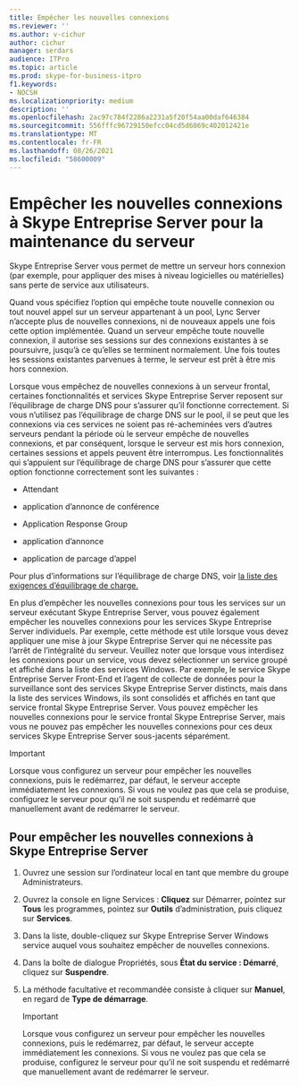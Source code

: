 ```yaml
---
title: Empêcher les nouvelles connexions
ms.reviewer: ''
ms.author: v-cichur
author: cichur
manager: serdars
audience: ITPro
ms.topic: article
ms.prod: skype-for-business-itpro
f1.keywords:
- NOCSH
ms.localizationpriority: medium
description: ''
ms.openlocfilehash: 2ac97c784f2286a2231a5f20f54aa00daf646384
ms.sourcegitcommit: 556fffc96729150efcc04cd5d6069c402012421e
ms.translationtype: MT
ms.contentlocale: fr-FR
ms.lasthandoff: 08/26/2021
ms.locfileid: "58600009"
---
```

# <a name="preventing-new-connections-to-skype-for-business-server-for-server-maintenance"></a>Empêcher les nouvelles connexions à Skype Entreprise Server pour la maintenance du serveur


Skype Entreprise Server vous permet de mettre un serveur hors connexion (par exemple, pour appliquer des mises à niveau logicielles ou matérielles) sans perte de service aux utilisateurs.

Quand vous spécifiez l’option qui empêche toute nouvelle connexion ou tout nouvel appel sur un serveur appartenant à un pool, Lync Server n’accepte plus de nouvelles connexions, ni de nouveaux appels une fois cette option implémentée. Quand un serveur empêche toute nouvelle connexion, il autorise ses sessions sur des connexions existantes à se poursuivre, jusqu’à ce qu’elles se terminent normalement. Une fois toutes les sessions existantes parvenues à terme, le serveur est prêt à être mis hors connexion.

Lorsque vous empêchez de nouvelles connexions à un serveur frontal, certaines fonctionnalités et services Skype Entreprise Server reposent sur l’équilibrage de charge DNS pour s’assurer qu’il fonctionne correctement. Si vous n’utilisez pas l’équilibrage de charge DNS sur le pool, il se peut que les connexions via ces services ne soient pas ré-acheminées vers d’autres serveurs pendant la période où le serveur empêche de nouvelles connexions, et par conséquent, lorsque le serveur est mis hors connexion, certaines sessions et appels peuvent être interrompus. Les fonctionnalités qui s’appuient sur l’équilibrage de charge DNS pour s’assurer que cette option fonctionne correctement sont les suivantes :

  - Attendant

  - application d’annonce de conférence

  - Application Response Group

  - application d’annonce

  - application de parcage d’appel

Pour plus d’informations sur l’équilibrage de charge DNS, voir [la liste des exigences d’équilibrage de charge.](../../plan-your-deployment/network-requirements/load-balancing.md)

En plus d’empêcher les nouvelles connexions pour tous les services sur un serveur exécutant Skype Entreprise Server, vous pouvez également empêcher les nouvelles connexions pour les services Skype Entreprise Server individuels. Par exemple, cette méthode est utile lorsque vous devez appliquer une mise à jour Skype Entreprise Server qui ne nécessite pas l’arrêt de l’intégralité du serveur. Veuillez noter que lorsque vous interdisez les connexions pour un service, vous devez sélectionner un service groupé et affiché dans la liste des services Windows. Par exemple, le service Skype Entreprise Server Front-End et l’agent de collecte de données pour la surveillance sont des services Skype Entreprise Server distincts, mais dans la liste des services Windows, ils sont consolidés et affichés en tant que service frontal Skype Entreprise Server. Vous pouvez empêcher les nouvelles connexions pour le service frontal Skype Entreprise Server, mais vous ne pouvez pas empêcher les nouvelles connexions pour ces deux services Skype Entreprise Server sous-jacents séparément.

> [!IMPORTANT]
> Lorsque vous configurez un serveur pour empêcher les nouvelles connexions, puis le redémarrez, par défaut, le serveur accepte immédiatement les connexions. Si vous ne voulez pas que cela se produise, configurez le serveur pour qu’il ne soit suspendu et redémarré que manuellement avant de redémarrer le serveur.

## <a name="to-prevent-new-connections-to-skype-for-business-server"></a>Pour empêcher les nouvelles connexions à Skype Entreprise Server

1.  Ouvrez une session sur l’ordinateur local en tant que membre du groupe Administrateurs.

2.  Ouvrez la console en ligne Services : **Cliquez** sur Démarrer, pointez sur **Tous** les programmes, pointez sur **Outils** d’administration, puis cliquez sur **Services**.

3.  Dans la liste, double-cliquez sur Skype Entreprise Server Windows service auquel vous souhaitez empêcher de nouvelles connexions.

4.  Dans la boîte de dialogue Propriétés, sous **État du service : Démarré**, cliquez sur **Suspendre**.

5.  La méthode facultative et recommandée consiste à cliquer sur **Manuel**, en regard de **Type de démarrage**.
    
    > [!IMPORTANT]
    > Lorsque vous configurez un serveur pour empêcher les nouvelles connexions, puis le redémarrez, par défaut, le serveur accepte immédiatement les connexions. Si vous ne voulez pas que cela se produise, configurez le serveur pour qu’il ne soit suspendu et redémarré que manuellement avant de redémarrer le serveur.
